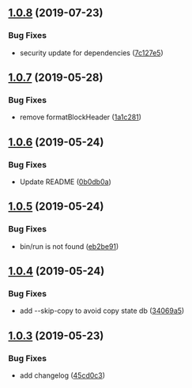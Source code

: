 ## [1.0.8](https://github.com/shenghu/ethstatedb/compare/v1.0.7...v1.0.8) (2019-07-23)


### Bug Fixes

* security update for dependencies ([7c127e5](https://github.com/shenghu/ethstatedb/commit/7c127e5))

## [1.0.7](https://github.com/shenghu/ethstatedb/compare/v1.0.6...v1.0.7) (2019-05-28)


### Bug Fixes

* remove formatBlockHeader ([1a1c281](https://github.com/shenghu/ethstatedb/commit/1a1c281))

## [1.0.6](https://github.com/shenghu/ethstatedb/compare/v1.0.5...v1.0.6) (2019-05-24)


### Bug Fixes

* Update README ([0b0db0a](https://github.com/shenghu/ethstatedb/commit/0b0db0a))

## [1.0.5](https://github.com/shenghu/ethstatedb/compare/v1.0.4...v1.0.5) (2019-05-24)


### Bug Fixes

* bin/run is not found ([eb2be91](https://github.com/shenghu/ethstatedb/commit/eb2be91))

## [1.0.4](https://github.com/shenghu/ethstatedb/compare/v1.0.3...v1.0.4) (2019-05-24)


### Bug Fixes

* add --skip-copy to avoid copy state db ([34069a5](https://github.com/shenghu/ethstatedb/commit/34069a5))

## [1.0.3](https://github.com/shenghu/ethstatedb/compare/v1.0.2...v1.0.3) (2019-05-23)


### Bug Fixes

* add changelog ([45cd0c3](https://github.com/shenghu/ethstatedb/commit/45cd0c3))
